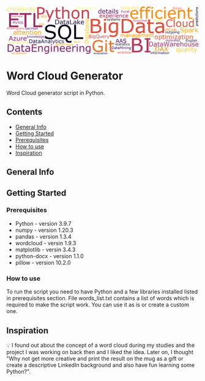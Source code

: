 <img src="wordcloud_img.png" align="top" />

# Word Cloud Generator
Word Cloud generator script in Python.

## Contents
* [General Info](#general-info)
* [Getting Started](#getting-started)
* [Prerequisites](#prerequisites)
* [How to use](#how-to-use)
* [Inspiration](#inspiration)

## General Info

## Getting Started

### Prerequisites

* Python - version 3.9.7
* numpy - version 1.20.3
* pandas - version 1.3.4
* wordcloud - versin 1.9.3
* matplotlib - versin 3.4.3
* python-docx - version 1.1.0
* pillow - version 10.2.0

### How to use
To run the script you need to have Python and a few libraries installed listed in prerequisites section. File words_list.txt contains a list of words which is required to make the script work. You can use it as is or create a custom one.

## Inspiration
:bulb: I found out about the concept of a word cloud during my studies and the project I was working on back then and I liked the idea. Later on, I thought "Why not get more creative and print the result on the mug as a gift or create a descriptive LinkedIn background and also have fun learning some Python?".

